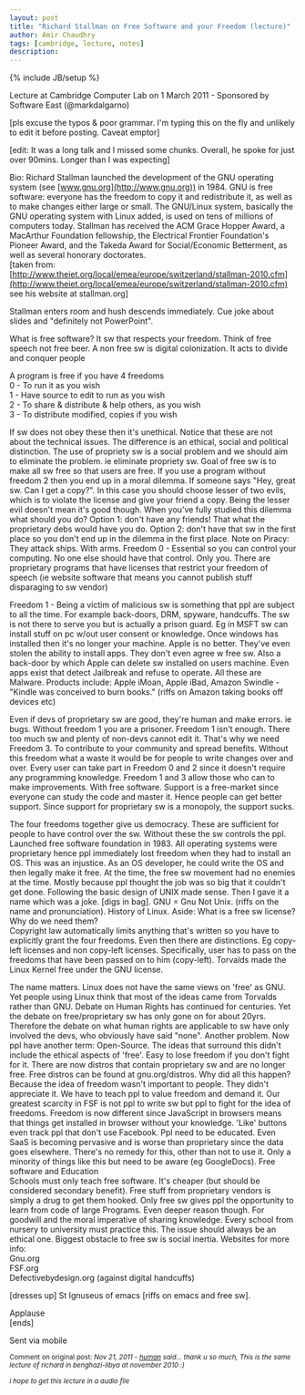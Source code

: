 ```yaml
---
layout: post
title: "Richard Stallman on Free Software and your Freedom (lecture)"
author: Amir Chaudhry
tags: [cambridge, lecture, notes]
description:
---
```

{% include JB/setup %}

Lecture at Cambridge Computer Lab on 1 March 2011 - Sponsored by
Software East (@markdalgarno)

\[pls excuse the typos & poor grammar. I'm typing this on the fly and
unlikely to edit it before posting. Caveat emptor\]

\[edit: It was a long talk and I missed some chunks. Overall, he spoke
for just over 90mins. Longer than I was expecting\]

Bio: Richard Stallman launched the development of the GNU operating system (see [www.gnu.org](http://www.gnu.org)) in 1984. GNU is free software: everyone has the freedom to copy it and redistribute it, as well as to make changes either large or small. The GNU/Linux system, basically the GNU operating system with Linux added, is used on tens of millions of computers today. Stallman has received the ACM Grace Hopper Award, a MacArthur Foundation fellowship, the Electrical Frontier Foundation's Pioneer Award, and the Takeda Award for Social/Economic Betterment, as well as several honorary doctorates. <br />
\[taken from: [http://www.theiet.org/local/emea/europe/switzerland/stallman-2010.cfm](http://www.theiet.org/local/emea/europe/switzerland/stallman-2010.cfm) see his website at stallman.org\]

Stallman enters room and hush descends immediately. Cue joke about slides and "definitely not PowerPoint".

What is free software? It sw that respects your freedom. Think of free speech not free beer. A non free sw is digital colonization. It acts to divide and conquer people

A program is free if you have 4 freedoms <br />
0 - To run it as you wish <br />
1 - Have source to edit to run as you wish <br />
2 - To share & distribute & help others, as you wish <br />
3 - To distribute modified, copies if you wish

If sw does not obey these then it's unethical. Notice that these are not
about the technical issues. The difference is an ethical, social and
political distinction. The use of propriety sw is a social problem and
we should aim to eliminate the problem. ie eliminate propriety sw. Goal
of free sw is to make all sw free so that users are free. If you use a
program without freedom 2 then you end up in a moral dilemma. If someone
says "Hey, great sw. Can I get a copy?". In this case you should choose
lesser of two evils, which is to violate the license and give your
friend a copy. Being the lesser evil doesn't mean it's good though. When
you've fully studied this dilemma what should you do? Option 1: don't
have any friends! That what the proprietary debs would have you do.
Option 2: don't have that sw in the first place so you don't end up in
the dilemma in the first place. Note on Piracy: They attack ships. With
arms. Freedom 0 - Essential so you can control your computing. No one
else should have that control. Only you. There are proprietary programs
that have licenses that restrict your freedom of speech (ie website
software that means you cannot publish stuff disparaging to sw vendor)

Freedom 1 - Being a victim of malicious sw is something that ppl are
subject to all the time. For example back-doors, DRM, spyware,
handcuffs. The sw is not there to serve you but is actually a prison
guard. Eg in MSFT sw can install stuff on pc w/out user consent or
knowledge. Once windows has installed then it's no longer your machine.
Apple is no better. They've even stolen the ability to install apps.
They don't even agree w free sw. Also a back-door by which Apple can
delete sw installed on users machine. Even apps exist that detect
Jailbreak and refuse to operate. All these are Malware. Products
include: Apple iMoan, Apple iBad, Amazon Swindle - "Kindle was conceived
to burn books." (riffs on Amazon taking books off devices etc)

Even if devs of proprietary sw are good, they're human and make errors.
ie bugs. Without freedom 1 you are a prisoner. Freedom 1 isn't enough.
There too much sw and plenty of non-devs cannot edit it. That's why we
need Freedom 3. To contribute to your community and spread benefits.
Without this freedom what a waste it would be for people to write
changes over and over. Every user can take part in Freedom 0 and 2 since
it doesn't require any programming knowledge. Freedom 1 and 3 allow
those who can to make improvements. With free software. Support is a
free-market since everyone can study the code and master it. Hence
people can get better support. Since support for proprietary sw is a
monopoly, the support sucks.

The four freedoms together give us democracy. These are sufficient for
people to have control over the sw. Without these the sw controls the
ppl. Launched free software foundation in 1983. All operating systems
were proprietary hence ppl immediately lost freedom when they had to
install an OS. This was an injustice. As an OS developer, he could write
the OS and then legally make it free. At the time, the free sw movement
had no enemies at the time. Mostly because ppl thought the job was so
big that it couldn't get done. Following the basic design of UNIX made
sense. Then I gave it a name which was a joke. \[digs in bag\]. GNU = Gnu
Not Unix. (riffs on the name and pronunciation). History of Linux.
Aside: What is a free sw license? Why do we need them? <br />
Copyright law automatically limits anything that's written so you have
to explicitly grant the four freedoms. Even then there are distinctions.
Eg copy-left licenses and non copy-left licenses. Specifically, user has
to pass on the freedoms that have been passed on to him (copy-left).
Torvalds made the Linux Kernel free under the GNU license.

The name matters. Linux does not have the same views on 'free' as GNU.
Yet people using Linux think that most of the ideas came from Torvalds
rather than GNU. Debate on Human Rights has continued for centuries. Yet
the debate on free/proprietary sw has only gone on for about 20yrs.
Therefore the debate on what human rights are applicable to sw have only
involved the devs, who obviously have said "none". Another problem. Now
ppl have another term: Open-Source. The ideas that surround this didn't
include the ethical aspects of 'free'. Easy to lose freedom if you don't
fight for it. There are now distros that contain proprietary sw and are
no longer free. Free distros can be found at gnu.org/distros. Why did
all this happen? <br />
Because the idea of freedom wasn't important to people. They didn't
appreciate it. We have to teach ppl to value freedom and demand it. Our
greatest scarcity in FSF is not ppl to write sw but ppl to fight for the
idea of freedoms. Freedom is now different since JavaScript in browsers
means that things get installed in browser without your knowledge.
'Like' buttons even track ppl that don't use Facebook. Ppl need to be
educated. Even SaaS is becoming pervasive and is worse than proprietary
since the data goes elsewhere. There's no remedy for this, other than
not to use it. Only a minority of things like this but need to be aware
(eg GoogleDocs). Free software and Education <br />
Schools must only teach free software. It's cheaper (but should be
considered secondary benefit). Free stuff from proprietary vendors is
simply a drug to get them hooked. Only free sw gives ppl the opportunity
to learn from code of large Programs. Even deeper reason though. For
goodwill and the moral imperative of sharing knowledge. Every school
from nursery to university must practice this. The issue should always
be an ethical one. Biggest obstacle to free sw is social inertia.
Websites for more info: <br />
Gnu.org <br />
FSF.org <br />
Defectivebydesign.org (against digital handcuffs)

\[dresses up\] St Ignuseus of emacs \[riffs on emacs and free sw\].

Applause <br />
\[ends\]

Sent via mobile

<small>Comment on original post: <i>Nov 21, 2011 - 
<a href="http://mrhpages.blogspot.com/">human</a> said...
thank u so much,
This is the same lecture of richard in benghazi-libya at november 2010 :)

i hope to get this lecture in a audio file</i>
</small>
